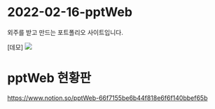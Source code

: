 # 2022-02-16-pptWeb
외주를 받고 만드는 포트폴리오 사이트입니다.


[데모]
<img src="https://user-images.githubusercontent.com/74364667/160363676-55a6adf5-fd9f-4f9a-905d-d8cd1ee508e7.mp4">




# pptWeb 현황판
https://www.notion.so/pptWeb-66f7155be6b44f818e6f6f140bbef65b
